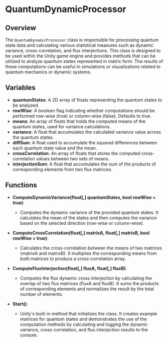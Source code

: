 # QuantumDynamicProcessor

## Overview
The `QuantumDynamicProcessor` class is responsible for processing quantum state data and calculating various statistical measures such as dynamic variance, cross-correlation, and flux interjections. This class is designed to be used within the Unity game engine and provides methods that can be utilized to analyze quantum states represented in matrix form. The results of these computations can be useful in simulations or visualizations related to quantum mechanics or dynamic systems.

## Variables
- **quantumStates**: A 2D array of floats representing the quantum states to be analyzed.
- **rowWise**: A boolean flag indicating whether computations should be performed row-wise (true) or column-wise (false). Defaults to true.
- **means**: An array of floats that holds the computed means of the quantum states, used for variance calculations.
- **variance**: A float that accumulates the calculated variance value across the quantum states.
- **diffSum**: A float used to accumulate the squared differences between each quantum state value and the mean.
- **crossCorrelation**: An array of floats that stores the computed cross-correlation values between two sets of means.
- **interjectionSum**: A float that accumulates the sum of the products of corresponding elements from two flux matrices.

## Functions
- **ComputeDynamicVariance(float[,] quantumStates, bool rowWise = true)**: 
  - Computes the dynamic variance of the provided quantum states. It calculates the mean of the states and then computes the variance based on the selected direction (row-wise or column-wise).
  
- **ComputeCrossCorrelation(float[,] matrixA, float[,] matrixB, bool rowWise = true)**: 
  - Calculates the cross-correlation between the means of two matrices (matrixA and matrixB). It multiplies the corresponding means from both matrices to produce a cross-correlation array.
  
- **ComputeFluxInterjection(float[,] fluxA, float[,] fluxB)**: 
  - Computes the flux dynamic cross interjection by calculating the overlap of two flux matrices (fluxA and fluxB). It sums the products of corresponding elements and normalizes the result by the total number of elements.

- **Start()**: 
  - Unity's built-in method that initializes the class. It creates example matrices for quantum states and demonstrates the use of the computation methods by calculating and logging the dynamic variance, cross-correlation, and flux interjection results to the console.